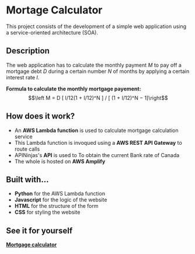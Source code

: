 
# Mortage Calculator

This project consists of the development of a simple web application 
using a service-oriented architecture (SOA).

## Description

The web application has to calculate the monthly payment $M$ to pay off a mortgage debt $D$ during a certain number $N$ of months by applying a certain interest rate $I$.

**Formula to calculate the monthly mortgage payement:**
$$\left M = D [ I/12(1 + I/12)^N ] / [ (1 + I/12)^N − 1]\right$$

## How does it work?

* An **AWS Lambda function** is used to calculate mortgage calculation service
* This Lambda function is invoqued using a **AWS REST API Gateway** to route calls
* APINinjas's **API** is used to To obtain the current Bank rate of Canada
* The whole is hosted on **AWS Amplify**

## Built with...

* **Python** for the AWS Lambda function
* **Javascript** for the logic of the website
* **HTML** for the structure of the form
* **CSS** for styling the website

## See it for yourself
[**Mortgage calculator**](https://deploy.dffg9pztcsg0.amplifyapp.com/#)